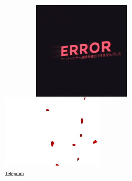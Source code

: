 <div align="center">
    <img src="error.gif" alt="error" width="300">
</div>

<img src="leafes.gif">

[Telegram](https://t.me/Kravetsin)
